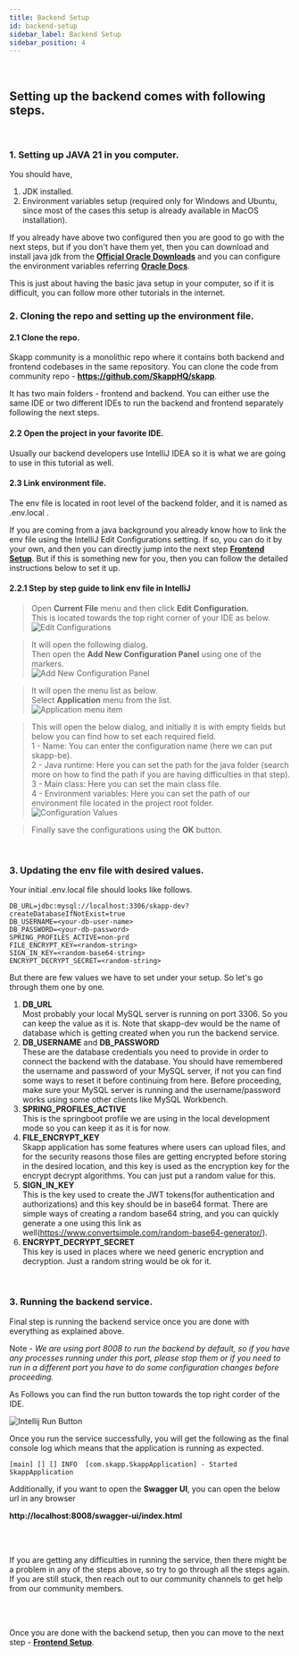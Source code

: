 ```yaml
---
title: Backend Setup
id: backend-setup
sidebar_label: Backend Setup
sidebar_position: 4
---
```


<br/>

## Setting up the backend comes with following steps.

<br/>

### 1. Setting up JAVA 21 in you computer.

You should have,
1. JDK installed.
2. Environment variables setup (required only for Windows and Ubuntu, since most of the cases this setup is already available in MacOS installation).

If you already have above two configured then you are good to go with the next steps,
but if you don't have them yet, then you can download and install java jdk from the <b>[Official Oracle Downloads](https://www.oracle.com/java/technologies/downloads/)</b>
and you can configure the environment variables referring <b>[Oracle Docs](https://docs.oracle.com/cd/F74770_01/English/Installing/p6_eppm_install_config/89522.htm)</b>.

This is just about having the basic java setup in your computer, so if it is difficult, you can follow more other tutorials in the internet.
<br/>

### 2. Cloning the repo and setting up the environment file.

#### 2.1 Clone the repo.
Skapp community is a monolithic repo where it contains both backend and frontend codebases in the same repository. 
You can clone the code from community repo - <b>https://github.com/SkappHQ/skapp</b>.

It has two main folders - frontend and backend. You can either use the same IDE or two different IDEs to run the backend and frontend separately following the next steps. 

#### 2.2 Open the project in your favorite IDE.
Usually our backend developers use IntelliJ IDEA so it is what we are going to use in this tutorial as well.

#### 2.3 Link environment file.
The env file is located in root level of the backend folder, and it is named as .env.local .

If you are coming from a java background you already know how to link the env file using the IntelliJ Edit Configurations setting.
If so, you can do it by your own, and then you can directly jump into the next step <b>[Frontend Setup](./frontend-setup)</b>. But if this is something new for you, 
then you can follow the detailed instructions below to set it up.

#### 2.2.1 Step by step guide to link env file in IntelliJ

> Open <b>Current File</b> menu and then click <b>Edit Configuration.</b> <br/>
> This is located towards the top right corner of your IDE as below. <br/>
> ![Edit Configurations](/img/intellij-env-setup-open-edit-configuration.png)

> It will open the following dialog.<br/>
> Then open the <b>Add New Configuration Panel</b> using one of the markers.<br/>
> ![Add New Configuration Panel](/img/intellij-env-setup-add-new-configuration-panel.png)

> It will open the menu list as below.<br/>
> Select <b>Application</b> menu from the list.<br/>
> ![Application menu item](/img/intellij-env-setup-setup-application.png)

>This will open the below dialog, and initially it is with empty fields but below you can find how to set each required field. <br/>
> 1 - Name: You can enter the configuration name (here we can put skapp-be). <br/>
> 2 - Java runtime: Here you can set the path for the java folder (search more on how to find the path if you are having difficulties in that step). <br/>
> 3 - Main class: Here you can set the main class file. <br/>
> 4 - Environment variables: Here you can set the path of our environment file located in the project root folder.
> ![Configuration Values](/img/intellij-env-setup-run-debug-configurations.png)

> Finally save the configurations using the <b>OK</b> button.

<br/>

### 3. Updating the env file with desired values.

Your initial .env.local file should looks like follows.

```
DB_URL=jdbc:mysql://localhost:3306/skapp-dev?createDatabaseIfNotExist=true
DB_USERNAME=<your-db-user-name>
DB_PASSWORD=<your-db-password>
SPRING_PROFILES_ACTIVE=non-prd
FILE_ENCRYPT_KEY=<random-string>
SIGN_IN_KEY=<random-base64-string>
ENCRYPT_DECRYPT_SECRET=<random-string>
```

But there are few values we have to set under your setup. So let's go through them one by one.

1. <b>DB_URL</b> <br/>
Most probably your local MySQL server is running on port 3306. So you can keep the value as it is. Note that skapp-dev would be the name of database which is getting created when you run the backend service.
2. <b>DB_USERNAME</b> and <b>DB_PASSWORD</b> <br/>
These are the database credentials you need to provide in order to connect the backend with the database. 
You should have remembered the username and password of your MySQL server, if not you can find some ways to reset it before continuing from here. 
Before proceeding, make sure your MySQL server is running and the username/password works using some other clients like MySQL Workbench. <br/>
3. <b>SPRING_PROFILES_ACTIVE</b> <br/>
This is the springboot profile we are using in the local development mode so you can keep it as it is for now.
4. <b>FILE_ENCRYPT_KEY</b> <br/>
Skapp application has some features where users can upload files, and for the security reasons those files are getting encrypted before storing in the desired location,
and this key is used as the encryption key for the encrypt decrypt algorithms. You can just put a random value for this.
5. <b>SIGN_IN_KEY</b> <br/>
This is the key used to create the JWT tokens(for authentication and authorizations) and this key should be in base64 format. 
There are simple ways of creating a random base64 string, and you can quickly generate a one using this link as well(https://www.convertsimple.com/random-base64-generator/).
6. <b>ENCRYPT_DECRYPT_SECRET</b> <br/>
This key is used in places where we need generic encryption and decryption.
Just a random string would be ok for it.

<br/>

### 3. Running the backend service.

Final step is running the backend service once you are done with everything as explained above. <br/>

Note - <em>We are using port 8008 to run the backend by default, so if you have any processes running under this port, 
please stop them or if you need to run in a different port you have to do some configuration changes before proceeding.</em>

As Follows you can find the run button towards the top right corder of the IDE.

![Intellij Run Button](/img/intellij-run-button.png)

Once you run the service successfully, you will get the following as the final console log which means that the application is running as expected.

`[main] [] [] INFO  [com.skapp.SkappApplication] - Started SkappApplication`

Additionally, if you want to open the <b>Swagger UI</b>, you can open the below url in any browser

<b>http://localhost:8008/swagger-ui/index.html</b>

<br/>
<br/>

If you are getting any difficulties in running the service, then there might be a problem in any of the steps above, so try to go through all the steps again. <br/>
If you are still stuck, then reach out to our community channels to get help from our community members.

<br/>
<br/>

Once you are done with the backend setup, then you can move to the next step - <b>[Frontend Setup](./frontend-setup)</b>.